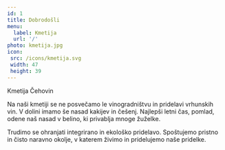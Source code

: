 ```yaml
---
id: 1
title: Dobrodošli
menu:
  label: Kmetija
  url: '/'
photo: kmetija.jpg
icon:
 src: /icons/kmetija.svg
 width: 47
 height: 39
---
```


<Naslov>Kmetija Čehovin</Naslov>

Na naši kmetiji se ne posvečamo le vinogradništvu in pridelavi vrhunskih vin. V dolini imamo še nasad kakijev in češenj. Najlepši letni čas, pomlad, odene
naš nasad v belino, ki privablja mnoge žuželke. 

Trudimo se ohranjati integrirano in ekološko pridelavo. Spoštujemo pristno in čisto naravno okolje, v katerem živimo in pridelujemo naše pridelke.
